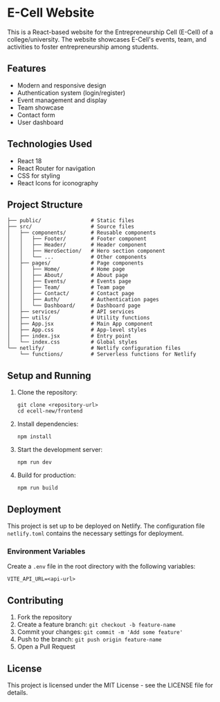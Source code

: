# E-Cell Website

This is a React-based website for the Entrepreneurship Cell (E-Cell) of a college/university. The website showcases E-Cell's events, team, and activities to foster entrepreneurship among students.

## Features

- Modern and responsive design
- Authentication system (login/register)
- Event management and display
- Team showcase
- Contact form
- User dashboard

## Technologies Used

- React 18
- React Router for navigation
- CSS for styling
- React Icons for iconography

## Project Structure

```
├── public/                # Static files
├── src/                   # Source files
│   ├── components/        # Reusable components
│   │   ├── Footer/        # Footer component
│   │   ├── Header/        # Header component
│   │   ├── HeroSection/   # Hero section component
│   │   └── ...            # Other components
│   ├── pages/             # Page components
│   │   ├── Home/          # Home page
│   │   ├── About/         # About page
│   │   ├── Events/        # Events page
│   │   ├── Team/          # Team page
│   │   ├── Contact/       # Contact page
│   │   ├── Auth/          # Authentication pages
│   │   └── Dashboard/     # Dashboard page
│   ├── services/          # API services
│   ├── utils/             # Utility functions
│   ├── App.jsx            # Main App component
│   ├── App.css            # App-level styles
│   ├── index.jsx          # Entry point
│   └── index.css          # Global styles
└── netlify/               # Netlify configuration files
    └── functions/         # Serverless functions for Netlify
```

## Setup and Running

1. Clone the repository:
   ```
   git clone <repository-url>
   cd ecell-new/frontend
   ```

2. Install dependencies:
   ```
   npm install
   ```

3. Start the development server:
   ```
   npm run dev
   ```

4. Build for production:
   ```
   npm run build
   ```

## Deployment

This project is set up to be deployed on Netlify. The configuration file `netlify.toml` contains the necessary settings for deployment.

### Environment Variables

Create a `.env` file in the root directory with the following variables:

```
VITE_API_URL=<api-url>
```

## Contributing

1. Fork the repository
2. Create a feature branch: `git checkout -b feature-name`
3. Commit your changes: `git commit -m 'Add some feature'`
4. Push to the branch: `git push origin feature-name`
5. Open a Pull Request

## License

This project is licensed under the MIT License - see the LICENSE file for details.
